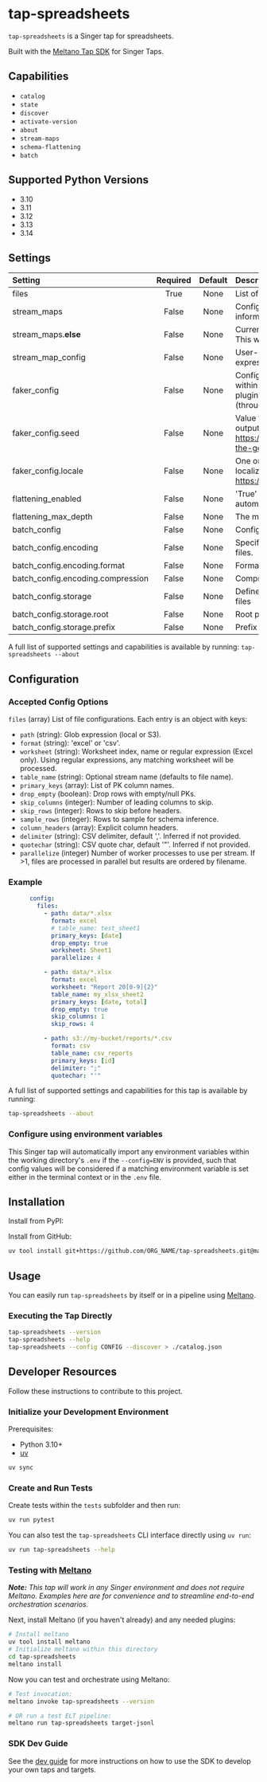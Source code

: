 # tap-spreadsheets

`tap-spreadsheets` is a Singer tap for spreadsheets.

Built with the [Meltano Tap SDK](https://sdk.meltano.com) for Singer Taps.

## Capabilities

- `catalog`
- `state`
- `discover`
- `activate-version`
- `about`
- `stream-maps`
- `schema-flattening`
- `batch`

## Supported Python Versions

- 3.10
- 3.11
- 3.12
- 3.13
- 3.14

## Settings

| Setting | Required | Default | Description |
|:--------|:--------:|:-------:|:------------|
| files | True | None | List of file configurations. |
| stream_maps | False | None | Config object for stream maps capability. For more information check out [Stream Maps](https://sdk.meltano.com/en/latest/stream_maps.html). |
| stream_maps.__else__ | False | None | Currently, only setting this to `__NULL__` is supported. This will remove all other streams. |
| stream_map_config | False | None | User-defined config values to be used within map expressions. |
| faker_config | False | None | Config for the [`Faker`](https://faker.readthedocs.io/en/master/) instance variable `fake` used within map expressions. Only applicable if the plugin specifies `faker` as an additional dependency (through the `singer-sdk` `faker` extra or directly). |
| faker_config.seed | False | None | Value to seed the Faker generator for deterministic output: https://faker.readthedocs.io/en/master/#seeding-the-generator |
| faker_config.locale | False | None | One or more LCID locale strings to produce localized output for: https://faker.readthedocs.io/en/master/#localization |
| flattening_enabled | False | None | 'True' to enable schema flattening and automatically expand nested properties. |
| flattening_max_depth | False | None | The max depth to flatten schemas. |
| batch_config | False | None | Configuration for BATCH message capabilities. |
| batch_config.encoding | False | None | Specifies the format and compression of the batch files. |
| batch_config.encoding.format | False | None | Format to use for batch files. |
| batch_config.encoding.compression | False | None | Compression format to use for batch files. |
| batch_config.storage | False | None | Defines the storage layer to use when writing batch files |
| batch_config.storage.root | False | None | Root path to use when writing batch files. |
| batch_config.storage.prefix | False | None | Prefix to use when writing batch files. |

A full list of supported settings and capabilities is available by running: `tap-spreadsheets --about`

## Configuration

### Accepted Config Options

`files` (array) List of file configurations. Each entry is an object with keys:
- `path` (string): Glob expression (local or S3).
- `format` (string): 'excel' or 'csv'.
- `worksheet` (string): Worksheet index, name or regular expression (Excel only). Using regular expressions, any matching worksheet will be processed.
- `table_name` (string): Optional stream name (defaults to file name).
- `primary_keys` (array): List of PK column names.
- `drop_empty` (boolean): Drop rows with empty/null PKs.
- `skip_columns` (integer): Number of leading columns to skip.
- `skip_rows` (integer): Rows to skip before headers.
- `sample_rows` (integer): Rows to sample for schema inference.
- `column_headers` (array): Explicit column headers.
- `delimiter` (string): CSV delimiter, default ','. Inferred if not provided.
- `quotechar` (string): CSV quote char, default '"'. Inferred if not provided.
- `parallelize` (integer) Number of worker processes to use per stream. If >1, files are processed in parallel but results are ordered by filename.

### Example

```yaml
      config:
        files:
          - path: data/*.xlsx
            format: excel
            # table_name: test_sheet1
            primary_keys: [date]
            drop_empty: true
            worksheet: Sheet1
            parallelize: 4

          - path: data/*.xlsx
            format: excel
            worksheet: "Report 20[0-9]{2}"
            table_name: my_xlsx_sheet2
            primary_keys: [date, total]
            drop_empty: true
            skip_columns: 1
            skip_rows: 4

          - path: s3://my-bucket/reports/*.csv
            format: csv
            table_name: csv_reports
            primary_keys: [id]
            delimiter: ";"
            quotechar: "'"
```


A full list of supported settings and capabilities for this
tap is available by running:

```bash
tap-spreadsheets --about
```

### Configure using environment variables

This Singer tap will automatically import any environment variables within the working directory's
`.env` if the `--config=ENV` is provided, such that config values will be considered if a matching
environment variable is set either in the terminal context or in the `.env` file.


## Installation

Install from PyPI:

Install from GitHub:

```bash
uv tool install git+https://github.com/ORG_NAME/tap-spreadsheets.git@main
```


## Usage

You can easily run `tap-spreadsheets` by itself or in a pipeline using [Meltano](https://meltano.com/).

### Executing the Tap Directly

```bash
tap-spreadsheets --version
tap-spreadsheets --help
tap-spreadsheets --config CONFIG --discover > ./catalog.json
```

## Developer Resources

Follow these instructions to contribute to this project.

### Initialize your Development Environment

Prerequisites:

- Python 3.10+
- [uv](https://docs.astral.sh/uv/)

```bash
uv sync
```

### Create and Run Tests

Create tests within the `tests` subfolder and
then run:

```bash
uv run pytest
```

You can also test the `tap-spreadsheets` CLI interface directly using `uv run`:

```bash
uv run tap-spreadsheets --help
```

### Testing with [Meltano](https://www.meltano.com)

_**Note:** This tap will work in any Singer environment and does not require Meltano.
Examples here are for convenience and to streamline end-to-end orchestration scenarios._

<!--
Developer TODO:
Your project comes with a custom `meltano.yml` project file already created. Open the `meltano.yml` and follow any "TODO" items listed in
the file.
-->

Next, install Meltano (if you haven't already) and any needed plugins:

```bash
# Install meltano
uv tool install meltano
# Initialize meltano within this directory
cd tap-spreadsheets
meltano install
```

Now you can test and orchestrate using Meltano:

```bash
# Test invocation:
meltano invoke tap-spreadsheets --version

# OR run a test ELT pipeline:
meltano run tap-spreadsheets target-jsonl
```

### SDK Dev Guide

See the [dev guide](https://sdk.meltano.com/en/latest/dev_guide.html) for more instructions on how to use the SDK to
develop your own taps and targets.
